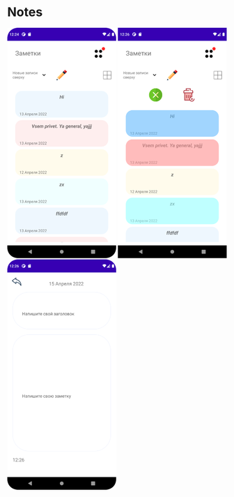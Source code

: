 # Notes
<img src="https://github.com/andrespin/Notes/blob/main/notes_1.png" alt="Your image title" width="250"/>
<img src="https://github.com/andrespin/Notes/blob/main/notes_2.png" alt="Your image title" width="250"/>
<img src="https://github.com/andrespin/Notes/blob/main/notes_3.png" alt="Your image title" width="250"/>
